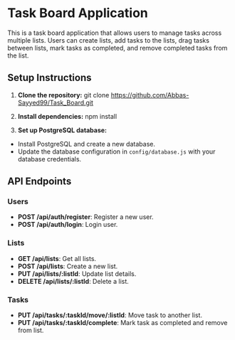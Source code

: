 # Task Board Application

This is a task board application that allows users to manage tasks across multiple lists. Users can create lists, add tasks to the lists, drag tasks between lists, mark tasks as completed, and remove completed tasks from the list.


## Setup Instructions

1. **Clone the repository:**
    git clone https://github.com/Abbas-Sayyed99/Task_Board.git

2. **Install dependencies:**
    npm install

3. **Set up PostgreSQL database:**
- Install PostgreSQL and create a new database.
- Update the database configuration in `config/database.js` with your database credentials.

## API Endpoints

### Users

- **POST /api/auth/register**: Register a new user.
- **POST /api/auth/login**: Login user.

### Lists

- **GET /api/lists**: Get all lists.
- **POST /api/lists**: Create a new list.
- **PUT /api/lists/:listId**: Update list details.
- **DELETE /api/lists/:listId**: Delete a list.

### Tasks

- **PUT /api/tasks/:taskId/move/:listId**: Move task to another list.
- **PUT /api/tasks/:taskId/complete**: Mark task as completed and remove from list.

